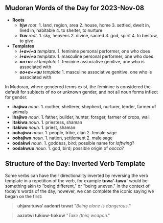 ## Mudoran Words of the Day for 2023-Nov-08

+ **Roots**
   + **hjw** _root._ 1. land, region, area 2. house, home 3. settled, dwelt in, lived in, habitable 4. to shelter, to nurture
   + **tkw** _root._ 1. sky, heavens 2. divine, sacred 3. god, spirit 4. to bestow, to give
+ **Templates**
   + ***i+a+i+a*** _template._ 1. feminine personal performer, one who does
   + ***i+a+i+o*** _template._ 1. masculine personal performer, one who does
   + ***oo+a++i*** _template_ 1. feminine associative genitive, one who is associated with
   + ***oo+a++uu*** _template_ 1. masculine associative genitive, one who is associated with

In Mudoran, where gendered terms exist, the feminine is considered the default for subjects of no or unknown gender, and not all noun forms inflect for gender.

+ **ihajiwa** _noun._ 1. mother, shelterer, shepherd, nurturer, tender, farmer of animals
+ **ihajiwo** _noun._ 1. father, builder, hunter, forager, farmer of crops, wall
+ **itakiwa** _noun._ 1. priestess, shaman
+ **itakiwo** *noun.* 1. priest, shaman
+ **oohajiwa** _noun._ 1. people, tribe, clan 2. female sage
+ **oohajiwo** _noun._ 1. nation, settlement 2. male sage
+ **oodakwi** _noun._ 1. goddess, bird; possible name for *loftwing*?
+ **oodakwuu** _noun._ 1. god, bird; possible origin of *oocca*?

## Structure of the Day: Inverted Verb Template

Some verbs can have their directionality inverted by reversing the verb template in a repetition of the verb, for example **tuwa'-tawu'** would be something akin to "being different," or "being uneven." In the context of today's words of the day, however, we can complete the iconic saying we began on the first:

> **uhjara tuwa' aadonri tuwat**
> "*Being alone is dangerous.*"

> **aazotwi tukiow-tiokuw**
> "*Take (this) weapon*."

